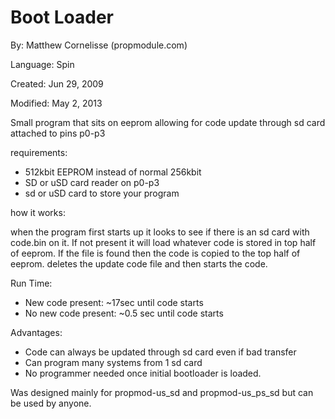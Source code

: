 # Boot Loader

By: Matthew Cornelisse (propmodule.com)

Language: Spin

Created: Jun 29, 2009

Modified: May 2, 2013

Small program that sits on eeprom allowing for code update through sd card attached to pins p0-p3

requirements:

*   512kbit EEPROM instead of normal 256kbit
*   SD or uSD card reader on p0-p3
*   sd or uSD card to store your program

how it works:

when the program first starts up it looks to see if there is an sd card with code.bin on it. If not present it will load whatever code is stored in top half of eeprom. If the file is found then the code is copied to the top half of eeprom. deletes the update code file and then starts the code.

Run Time:

*   New code present: ~17sec until code starts
*   No new code present: ~0.5 sec until code starts

Advantages:

*   Code can always be updated through sd card even if bad transfer
*   Can program many systems from 1 sd card
*   No programmer needed once initial bootloader is loaded.

Was designed mainly for propmod-us\_sd and propmod-us\_ps\_sd but can be used by anyone.

